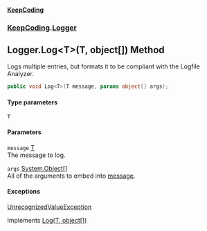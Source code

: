#### [KeepCoding](index.md 'index')
### [KeepCoding](KeepCoding.md 'KeepCoding').[Logger](Logger.md 'KeepCoding.Logger')
## Logger.Log&lt;T&gt;(T, object[]) Method
Logs multiple entries, but formats it to be compliant with the Logfile Analyzer.  
```csharp
public void Log<T>(T message, params object[] args);
```
#### Type parameters
<a name='KeepCoding_Logger_Log_T_(T_object__)_T'></a>
`T`  
  
#### Parameters
<a name='KeepCoding_Logger_Log_T_(T_object__)_message'></a>
`message` [T](Logger_Log_VQRwxNpiXEL9B9w1CEt5IA.md#KeepCoding_Logger_Log_T_(T_object__)_T 'KeepCoding.Logger.Log&lt;T&gt;(T, object[]).T')  
The message to log.
  
<a name='KeepCoding_Logger_Log_T_(T_object__)_args'></a>
`args` [System.Object](https://docs.microsoft.com/en-us/dotnet/api/System.Object 'System.Object')[[]](https://docs.microsoft.com/en-us/dotnet/api/System.Array 'System.Array')  
All of the arguments to embed into [message](Logger_Log_VQRwxNpiXEL9B9w1CEt5IA.md#KeepCoding_Logger_Log_T_(T_object__)_message 'KeepCoding.Logger.Log&lt;T&gt;(T, object[]).message').
  
#### Exceptions
[UnrecognizedValueException](UnrecognizedValueException.md 'KeepCoding.Internal.UnrecognizedValueException')  

Implements [Log<T>(T, object[])](ILog_Log_HWlPrcOi+ru2nlGrnQnZCg.md 'KeepCoding.ILog.Log&lt;T&gt;(T, object[])')  
